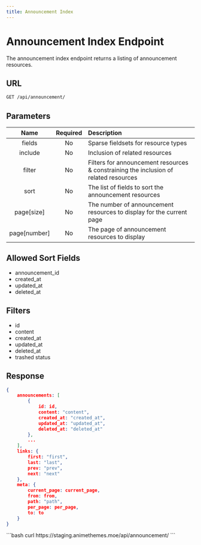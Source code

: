 ```yaml
---
title: Announcement Index
---
```


<Block>

# Announcement Index Endpoint

The announcement index endpoint returns a listing of announcement resources.

## URL

```sh
GET /api/announcement/
```

## Parameters

| Name         | Required | Description                                                                          |
| :----------: | :------: | :----------------------------------------------------------------------------------- |
| fields       | No       | Sparse fieldsets for resource types                                                  |
| include      | No       | Inclusion of related resources                                                       |
| filter       | No       | Filters for announcement resources & constraining the inclusion of related resources |
| sort         | No       | The list of fields to sort the announcement resources                                |
| page[size]   | No       | The number of announcement resources to display for the current page                 |
| page[number] | No       | The page of announcement resources to display                                        |

## Allowed Sort Fields

* announcement_id
* created_at
* updated_at
* deleted_at

## Filters

* id
* content
* created_at
* updated_at
* deleted_at
* trashed status

## Response

```json
{
    announcements: [
        {
            id: id,
            content: "content",
            created_at: "created_at",
            updated_at: "updated_at",
            deleted_at: "deleted_at"
        },
        ...
    ],
    links: {
        first: "first",
        last: "last",
        prev: "prev",
        next: "next"
    },
    meta: {
        current_page: current_page,
        from: from,
        path: "path",
        per_page: per_page,
        to: to
    }
}
```

<Example>

<CURL>
```bash
curl https://staging.animethemes.moe/api/announcement/
```
</CURL>

</Example>

</Block>